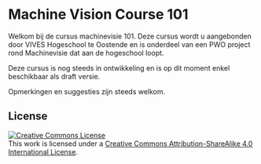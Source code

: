# Machine Vision Course 101

Welkom bij de cursus machinevisie 101. Deze cursus wordt u aangebonden door
VIVES Hogeschool te Oostende en is onderdeel van een PWO project rond  Machinevisie dat aan de hogeschool loopt.

Deze cursus is nog steeds in ontwikkeling en is op dit moment enkel beschikbaar
als draft versie.

Opmerkingen en suggesties zijn steeds welkom.

## License

<a rel="license" href="http://creativecommons.org/licenses/by-sa/4.0/"><img alt="Creative Commons License" style="border-width:0" src="https://i.creativecommons.org/l/by-sa/4.0/88x31.png" /></a><br />This work is licensed under a <a rel="license" href="http://creativecommons.org/licenses/by-sa/4.0/">Creative Commons Attribution-ShareAlike 4.0 International License</a>.
